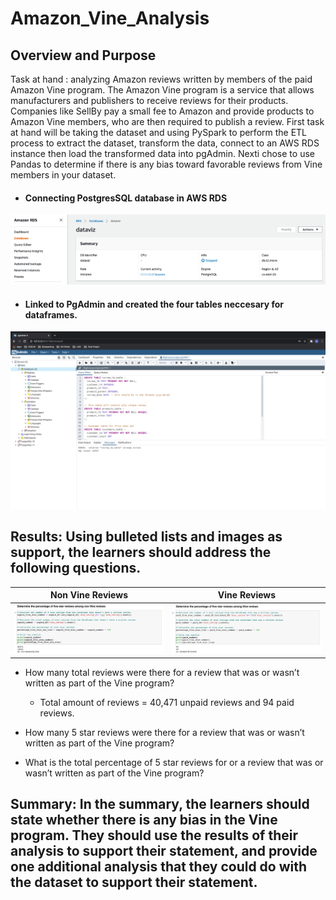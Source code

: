 # Amazon_Vine_Analysis

## Overview and Purpose

Task at hand : analyzing Amazon reviews written by members of the paid Amazon Vine program. The Amazon Vine program is a service that allows manufacturers and publishers to receive reviews for their products. Companies like SellBy pay a small fee to Amazon and provide products to Amazon Vine members, who are then required to publish a review. First task at hand will be taking the dataset and using PySpark to perform the ETL process to extract the dataset, transform the data, connect to an AWS RDS instance then load the transformed data into pgAdmin. Nexti chose to use Pandas to determine if there is any bias toward favorable reviews from Vine members in your dataset.


* #### Connecting PostgresSQL database in AWS RDS


![](Analysis/DB.png)


* #### Linked to PgAdmin and created the four tables neccesary for dataframes.

![](Analysis/SQL_Query.png)


## Results: Using bulleted lists and images as support, the learners should address the following questions.


Non Vine Reviews        |  Vine Reviews
:-------------------------:|:-------------------------:
![](Analysis/Non_Vine_Reviews.png)  |  ![](Analysis/Vine_Reviews.png)

* How many total reviews were there for a review that was or wasn’t written as part of the Vine program?

  * Total amount of reviews = 40,471 unpaid reviews and 94 paid reviews.
  


* How many 5 star reviews were there for a review that was or wasn’t written as part of the Vine program?
* What is the total percentage of 5 star reviews for or a review that was or wasn’t written as part of the Vine program?

## Summary: In the summary, the learners should state whether there is any bias in the Vine program. They should use the results of their analysis to support their statement, and provide one additional analysis that they could do with the dataset to support their statement.
